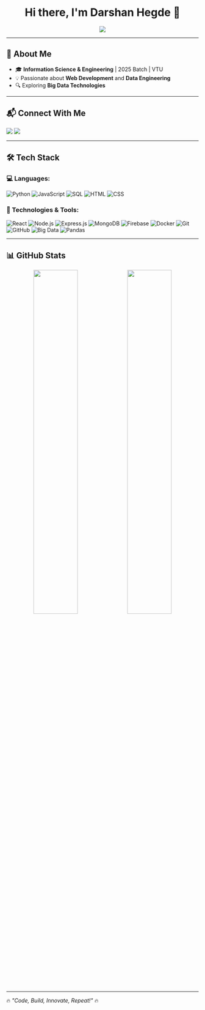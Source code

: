 <h1 align="center">Hi there, I'm Darshan Hegde 👋</h1>

<p align="center">
  <img src="https://readme-typing-svg.herokuapp.com?font=Fira+Code&weight=600&size=22&duration=4000&pause=500&color=F75C7E&center=true&vCenter=true&width=600&lines=Software+Developer;MERN+Stack+Enthusiast;Data+Engineering+Enthusiast;" />
</p>

---

## 🚀 About Me

- 🎓 **Information Science & Engineering** | 2025 Batch | VTU 
- 💡 Passionate about **Web Development** and **Data Engineering**  
- 🔍 Exploring **Big Data Technologies**  
 

---
## 📬 Connect With Me  
<a href="mailto:darshanhegde990@gmail.com"><img src="https://img.shields.io/badge/Email-%23D14836.svg?style=for-the-badge&logo=gmail&logoColor=white"></a>
<a href="https://www.linkedin.com/in/darshan-hegde-310721228/"><img src="https://img.shields.io/badge/LinkedIn-%230A66C2.svg?style=for-the-badge&logo=linkedin&logoColor=white"></a>

---


## 🛠️ Tech Stack

### 💻 Languages:
![Python](https://img.shields.io/badge/Python-%233776AB.svg?style=flat&logo=python&logoColor=white)
![JavaScript](https://img.shields.io/badge/JavaScript-%23F7DF1E.svg?style=flat&logo=javascript&logoColor=black)
![SQL](https://img.shields.io/badge/SQL-%2307405E.svg?style=flat&logo=sqlite&logoColor=white)
![HTML](https://img.shields.io/badge/HTML5-%23E34F26.svg?style=flat&logo=html5&logoColor=white)
![CSS](https://img.shields.io/badge/CSS3-%231572B6.svg?style=flat&logo=css3&logoColor=white)

### 🔧 Technologies & Tools:
![React](https://img.shields.io/badge/React-%2361DAFB.svg?style=flat&logo=react&logoColor=black)
![Node.js](https://img.shields.io/badge/Node.js-%23339933.svg?style=flat&logo=node.js&logoColor=white)
![Express.js](https://img.shields.io/badge/Express.js-%23404d59.svg?style=flat&logo=express&logoColor=white)
![MongoDB](https://img.shields.io/badge/MongoDB-%2347A248.svg?style=flat&logo=mongodb&logoColor=white)
![Firebase](https://img.shields.io/badge/Firebase-%23FFCA28.svg?style=flat&logo=firebase&logoColor=black)
![Docker](https://img.shields.io/badge/Docker-%230db7ed.svg?style=flat&logo=docker&logoColor=white)
![Git](https://img.shields.io/badge/Git-%23F05032.svg?style=flat&logo=git&logoColor=white)
![GitHub](https://img.shields.io/badge/GitHub-%23181717.svg?style=flat&logo=github&logoColor=white)
![Big Data](https://img.shields.io/badge/Big%20Data-%23007ACC.svg?style=flat&logo=apache&logoColor=white)
![Pandas](https://img.shields.io/badge/Pandas-%23150458.svg?style=flat&logo=pandas&logoColor=white)

---

## 📊 GitHub Stats  
<p align="center">
  <img src="https://github-readme-stats.vercel.app/api?username=DARSHANHEGDE7&show_icons=true&theme=radical" width="48%"/>
  <img src="https://github-readme-streak-stats.herokuapp.com/?user=DARSHANHEGDE7&theme=radical" width="48%"/>
</p>

---


🔥 *"Code, Build, Innovate, Repeat!"* 🔥
